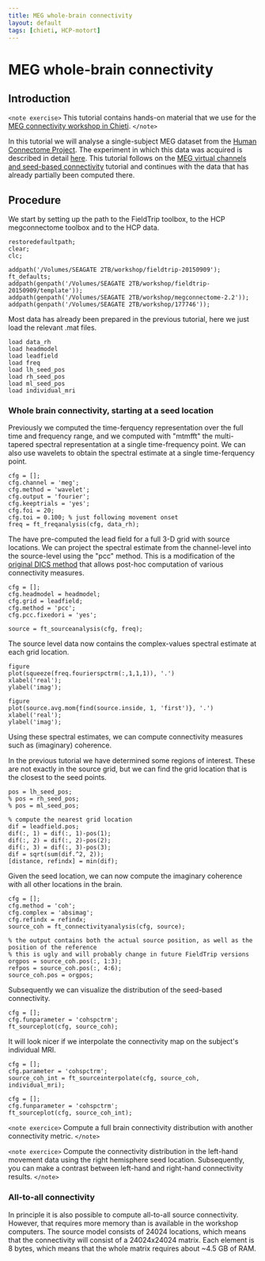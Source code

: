 ```yaml
---
title: MEG whole-brain connectivity
layout: default
tags: [chieti, HCP-motort]
---
```


# MEG whole-brain connectivity

## Introduction

`<note exercise>`
This tutorial contains hands-on material that we use for the [MEG connectivity workshop in Chieti](/workshop/chieti2015).
`</note>`

In this tutorial we will analyse a single-subject MEG dataset from the [Human Connectome Project](http://www.humanconnectome.org). The experiment in which this data was acquired is described in detail [here](/tutorial/shared/hcp_motort). This tutorial follows on the [MEG virtual channels and seed-based connectivity](/tutorial/chieti/virtualchannel) tutorial and continues with the data that has already partially been computed there.

## Procedure

We start by setting up the path to the FieldTrip toolbox, to the HCP megconnectome toolbox and to the HCP data.

    restoredefaultpath;
    clear;
    clc;

    addpath('/Volumes/SEAGATE 2TB/workshop/fieldtrip-20150909');
    ft_defaults;
    addpath(genpath('/Volumes/SEAGATE 2TB/workshop/fieldtrip-20150909/template'));
    addpath(genpath('/Volumes/SEAGATE 2TB/workshop/megconnectome-2.2'));
    addpath(genpath('/Volumes/SEAGATE 2TB/workshop/177746'));

Most data has already been prepared in the previous tutorial, here we just load the relevant .mat files.

    load data_rh
    load headmodel
    load leadfield
    load freq
    load lh_seed_pos
    load rh_seed_pos
    load ml_seed_pos
    load individual_mri

### Whole brain connectivity, starting at a seed location

Previously we computed the time-ferquency representation over the full time and frequency range, and we computed with "mtmfft" the multi-tapered spectral representation at a single time-frequency point. We can also use wavelets to obtain the spectral estimate at a single time-ferquency point.

    cfg = [];
    cfg.channel = 'meg';
    cfg.method = 'wavelet';
    cfg.output = 'fourier';
    cfg.keeptrials = 'yes';
    cfg.foi = 20;
    cfg.toi = 0.100; % just following movement onset
    freq = ft_freqanalysis(cfg, data_rh);

The have pre-computed the lead field for a full 3-D grid with source locations. We can project the spectral estimate from the channel-level into the source-level using the "pcc" method. This is a modification of the [original DICS method](http://www.ncbi.nlm.nih.gov/pubmed/?term=dics+gross+2001) that allows post-hoc computation of various connectivity measures.  

    cfg = [];
    cfg.headmodel = headmodel;
    cfg.grid = leadfield;
    cfg.method = 'pcc';
    cfg.pcc.fixedori = 'yes';

    source = ft_sourceanalysis(cfg, freq);

The source level data now contains the complex-values spectral estimate at each grid location.

    figure
    plot(squeeze(freq.fourierspctrm(:,1,1,1)), '.')
    xlabel('real');
    ylabel('imag');

    figure
    plot(source.avg.mom{find(source.inside, 1, 'first')}, '.')
    xlabel('real');
    ylabel('imag');

Using these spectral estimates, we can compute connectivity measures such as (imaginary) coherence.

In the previous tutorial we have determined some regions of interest. These are not exactly in the source grid, but we can find the grid location that is the closest to the seed points.

    pos = lh_seed_pos;
    % pos = rh_seed_pos;
    % pos = ml_seed_pos;

    % compute the nearest grid location
    dif = leadfield.pos;
    dif(:, 1) = dif(:, 1)-pos(1);
    dif(:, 2) = dif(:, 2)-pos(2);
    dif(:, 3) = dif(:, 3)-pos(3);
    dif = sqrt(sum(dif.^2, 2));
    [distance, refindx] = min(dif);

Given the seed location, we can now compute the imaginary coherence with all other locations in the brain.

    cfg = [];
    cfg.method = 'coh';
    cfg.complex = 'absimag';
    cfg.refindx = refindx;
    source_coh = ft_connectivityanalysis(cfg, source);

    % the output contains both the actual source position, as well as the position of the reference
    % this is ugly and will probably change in future FieldTrip versions
    orgpos = source_coh.pos(:, 1:3);
    refpos = source_coh.pos(:, 4:6);
    source_coh.pos = orgpos;

Subsequently we can visualize the distribution of the seed-based connectivity.

    cfg = [];
    cfg.funparameter = 'cohspctrm';
    ft_sourceplot(cfg, source_coh);

It will look nicer if we interpolate the connectivity map on the subject's individual MRI.

    cfg = [];
    cfg.parameter = 'cohspctrm';
    source_coh_int = ft_sourceinterpolate(cfg, source_coh, individual_mri);

    cfg = [];
    cfg.funparameter = 'cohspctrm';
    ft_sourceplot(cfg, source_coh_int);

`<note exercice>`
Compute a full brain connectivity distribution with another connectivity metric.
`</note>`

`<note exercice>`
Compute the connectivity distribution in the left-hand movement data using the right hemisphere seed location.
Subsequently, you can make a contrast between left-hand and right-hand connectivity results.
`</note>`

### All-to-all connectivity

In principle it is also possible to compute all-to-all source connectivity. However, that requires more memory than is available in the workshop computers. The source model consists of 24024 locations, which means that the connectivity will consist of a 24024x24024 matrix. Each element is 8 bytes, which means that the whole matrix requires about ~4.5 GB of RAM.
